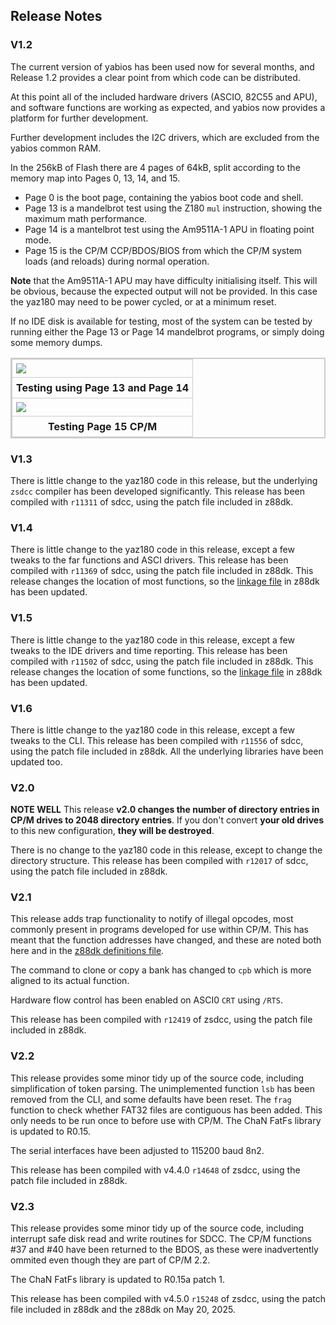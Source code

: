 ## Release Notes

### V1.2

The current version of yabios has been used now for several months, and Release 1.2 provides a clear point from which code can be distributed.

At this point all of the included hardware drivers (ASCIO, 82C55 and APU), and software functions are working as expected, and yabios now provides a platform for further development.

Further development includes the I2C drivers, which are excluded from the yabios common RAM.

In the 256kB of Flash there are 4 pages of 64kB, split according to the memory map into Pages 0, 13, 14, and 15.

* Page 0 is the boot page, containing the yabios boot code and shell.
* Page 13 is a mandelbrot test using the Z180 `mul` instruction, showing the maximum math performance.
* Page 14 is a mantelbrot test using the Am9511A-1 APU in floating point mode.
* Page 15 is the CP/M CCP/BDOS/BIOS from which the CP/M system loads (and reloads) during normal operation.

__Note__ that the Am9511A-1 APU may have difficulty initialising itself. This will be obvious, because the expected output will not be provided. In this case the yaz180 may need to be power cycled, or at a minimum reset.

If no IDE disk is available for testing, most of the system can be tested by running either the Page 13 or Page 14 mandelbrot programs, or simply doing some memory dumps.


<div>
<table style="border: 2px solid #cccccc;">
<tbody>
<tr>
<td style="border: 1px solid #cccccc; padding: 6px;"><a href="https://raw.githubusercontent.com/feilipu/yaz180/master/docs/apu_mul_test.png" target="_blank"><img src="https://raw.githubusercontent.com/feilipu/yaz180/master/docs/apu_mul_test.png"/></a></td>
</tr>
<tr>
<th style="border: 1px solid #cccccc; padding: 6px;"><centre>Testing using Page 13 and Page 14<center></th>
</tr>
<tr>
<td style="border: 1px solid #cccccc; padding: 6px;"><a href="https://raw.githubusercontent.com/feilipu/yaz180/master/docs/cpm_test.png" target="_blank"><img src="https://raw.githubusercontent.com/feilipu/yaz180/master/docs/cpm_test.png"/></a></td>
</tr>
<tr>
<th style="border: 1px solid #cccccc; padding: 6px;"><centre>Testing Page 15 CP/M<center></th>
</tr>
</tbody>
</table>
</div>

### V1.3

There is little change to the yaz180 code in this release, but the underlying `zsdcc` compiler has been developed significantly. This release has been compiled with `r11311` of sdcc, using the patch file included in z88dk.

### V1.4

There is little change to the yaz180 code in this release, except a few tweaks to the far functions and ASCI drivers. This release has been compiled with `r11369` of sdcc, using the patch file included in z88dk. This release changes the location of most functions, so the [linkage file](https://github.com/z88dk/z88dk/blob/master/libsrc/_DEVELOPMENT/target/yaz180/crt_yabios_def.inc) in z88dk has been updated.

### V1.5

There is little change to the yaz180 code in this release, except a few tweaks to the IDE drivers and time reporting. This release has been compiled with `r11502` of sdcc, using the patch file included in z88dk. This release changes the location of some functions, so the [linkage file](https://github.com/z88dk/z88dk/blob/master/libsrc/_DEVELOPMENT/target/yaz180/crt_yabios_def.inc) in z88dk has been updated.

### V1.6

There is little change to the yaz180 code in this release, except a few tweaks to the CLI. This release has been compiled with `r11556` of sdcc, using the patch file included in z88dk. All the underlying libraries have been updated too.

### V2.0

__NOTE WELL__ This release __v2.0 changes the number of directory entries in CP/M drives to 2048 directory entries__. If you don't convert __your old drives__ to this new configuration, __they will be destroyed__.

There is no change to the yaz180 code in this release, except to change the directory structure. This release has been compiled with `r12017` of sdcc, using the patch file included in z88dk.

### V2.1

This release adds trap functionality to notify of illegal opcodes, most commonly present in programs developed for use within CP/M. This has meant that the function addresses have changed, and these are noted both here and in the [z88dk definitions file](https://github.com/z88dk/z88dk/blob/master/libsrc/_DEVELOPMENT/target/yaz180/crt_yabios_def.inc).

The command to clone or copy a bank has changed to `cpb` which is more aligned to its actual function.

Hardware flow control has been enabled on ASCI0 `CRT` using `/RTS`.

This release has been compiled with `r12419` of zsdcc, using the patch file included in z88dk.

### V2.2

This release provides some minor tidy up of the source code, including simplification of token parsing.
The unimplemented function `lsb` has been removed from the CLI, and some defaults have been reset.
The `frag` function to check whether FAT32 files are contiguous has been added. This only needs to be run once to before use with CP/M.
The ChaN FatFs library is updated to R0.15.

The serial interfaces have been adjusted to 115200 baud 8n2.

This release has been compiled with v4.4.0 `r14648` of zsdcc, using the patch file included in z88dk.

### V2.3

This release provides some minor tidy up of the source code, including interrupt safe disk read and write routines for SDCC. The CP/M functions #37 and #40 have been returned to the BDOS, as these were inadvertently ommited even though they are part of CP/M 2.2.

The ChaN FatFs library is updated to R0.15a patch 1.

This release has been compiled with v4.5.0 `r15248` of zsdcc, using the patch file included in z88dk and the z88dk on May 20, 2025.

